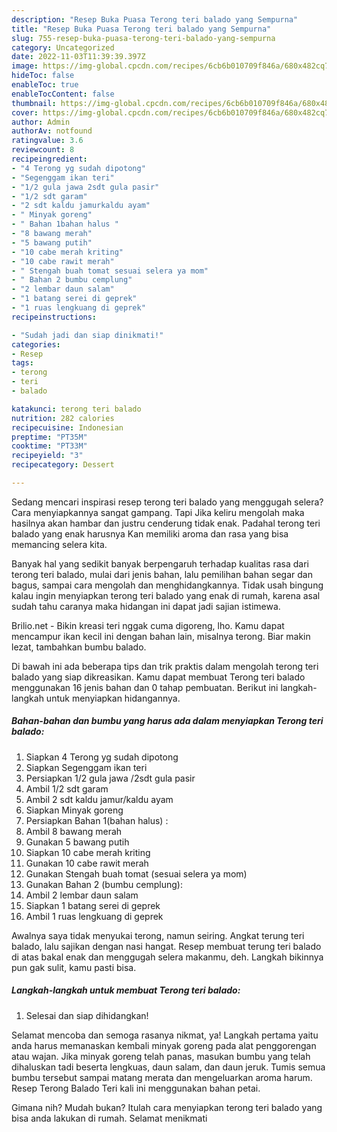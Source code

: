 ```yaml
---
description: "Resep Buka Puasa Terong teri balado yang Sempurna"
title: "Resep Buka Puasa Terong teri balado yang Sempurna"
slug: 755-resep-buka-puasa-terong-teri-balado-yang-sempurna
category: Uncategorized
date: 2022-11-03T11:39:39.397Z
image: https://img-global.cpcdn.com/recipes/6cb6b010709f846a/680x482cq70/terong-teri-balado-foto-resep-utama.jpg
hideToc: false
enableToc: true
enableTocContent: false
thumbnail: https://img-global.cpcdn.com/recipes/6cb6b010709f846a/680x482cq70/terong-teri-balado-foto-resep-utama.jpg
cover: https://img-global.cpcdn.com/recipes/6cb6b010709f846a/680x482cq70/terong-teri-balado-foto-resep-utama.jpg
author: Admin
authorAv: notfound
ratingvalue: 3.6
reviewcount: 8
recipeingredient:
- "4 Terong yg sudah dipotong"
- "Segenggam ikan teri"
- "1/2 gula jawa 2sdt gula pasir"
- "1/2 sdt garam"
- "2 sdt kaldu jamurkaldu ayam"
- " Minyak goreng"
- " Bahan 1bahan halus "
- "8 bawang merah"
- "5 bawang putih"
- "10 cabe merah kriting"
- "10 cabe rawit merah"
- " Stengah buah tomat sesuai selera ya mom"
- " Bahan 2 bumbu cemplung"
- "2 lembar daun salam"
- "1 batang serei di geprek"
- "1 ruas lengkuang di geprek"
recipeinstructions:

- "Sudah jadi dan siap dinikmati!"
categories:
- Resep
tags:
- terong
- teri
- balado

katakunci: terong teri balado 
nutrition: 282 calories
recipecuisine: Indonesian
preptime: "PT35M"
cooktime: "PT33M"
recipeyield: "3"
recipecategory: Dessert

---
```



Sedang mencari inspirasi resep terong teri balado yang menggugah selera? Cara menyiapkannya sangat gampang. Tapi Jika keliru mengolah maka hasilnya akan hambar dan justru cenderung tidak enak. Padahal terong teri balado yang enak harusnya Kan memiliki aroma dan rasa yang bisa memancing selera kita.


Banyak hal yang sedikit banyak berpengaruh terhadap kualitas rasa dari terong teri balado, mulai dari jenis bahan, lalu pemilihan bahan segar dan bagus, sampai cara mengolah dan menghidangkannya. Tidak usah bingung kalau ingin menyiapkan terong teri balado yang enak di rumah, karena asal sudah tahu caranya maka hidangan ini dapat jadi sajian istimewa.

Brilio.net - Bikin kreasi teri nggak cuma digoreng, lho. Kamu dapat mencampur ikan kecil ini dengan bahan lain, misalnya terong. Biar makin lezat, tambahkan bumbu balado.


Di bawah ini ada beberapa tips dan trik praktis dalam mengolah terong teri balado yang siap dikreasikan. Kamu dapat membuat Terong teri balado menggunakan 16 jenis bahan dan 0 tahap pembuatan. Berikut ini langkah-langkah untuk menyiapkan hidangannya.

<!--inarticleads1-->

##### Bahan-bahan dan bumbu yang harus ada dalam menyiapkan Terong teri balado:

1. Siapkan 4 Terong yg sudah dipotong
1. Siapkan Segenggam ikan teri
1. Persiapkan 1/2 gula jawa /2sdt gula pasir
1. Ambil 1/2 sdt garam
1. Ambil 2 sdt kaldu jamur/kaldu ayam
1. Siapkan  Minyak goreng
1. Persiapkan  Bahan 1(bahan halus) :
1. Ambil 8 bawang merah
1. Gunakan 5 bawang putih
1. Siapkan 10 cabe merah kriting
1. Gunakan 10 cabe rawit merah
1. Gunakan  Stengah buah tomat (sesuai selera ya mom)
1. Gunakan  Bahan 2 (bumbu cemplung):
1. Ambil 2 lembar daun salam
1. Siapkan 1 batang serei di geprek
1. Ambil 1 ruas lengkuang di geprek


Awalnya saya tidak menyukai terong, namun seiring. Angkat terung teri balado, lalu sajikan dengan nasi hangat. Resep membuat terung teri balado di atas bakal enak dan menggugah selera makanmu, deh. Langkah bikinnya pun gak sulit, kamu pasti bisa. 

<!--inarticleads2-->

##### Langkah-langkah untuk membuat Terong teri balado:


1. Selesai dan siap dihidangkan!

Selamat mencoba dan semoga rasanya nikmat, ya! Langkah pertama yaitu anda harus memanaskan kembali minyak goreng pada alat penggorengan atau wajan. Jika minyak goreng telah panas, masukan bumbu yang telah dihaluskan tadi beserta lengkuas, daun salam, dan daun jeruk. Tumis semua bumbu tersebut sampai matang merata dan mengeluarkan aroma harum. Resep Terong Balado Teri kali ini menggunakan bahan petai. 

Gimana nih? Mudah bukan? Itulah cara menyiapkan terong teri balado yang bisa anda lakukan di rumah. Selamat menikmati
